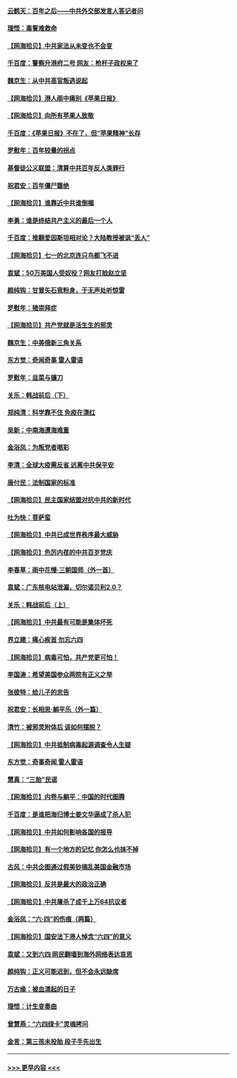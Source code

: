 #### [云鹤天：百年之后——中共外交部发言人答记者问](../pages/nsc993/n13051604.md?t=06281152) 
#### [理悟：毒誓难救命](../pages/nsc993/n13051601.md?t=06281152) 
#### [【网海拾贝】中共家法从未变也不会变](../pages/nsc993/n13050366.md?t=06281152) 
#### [千百度：警察升港府二号 网友：枪杆子政权来了](../pages/nsc993/n13050261.md?t=06281152) 
#### [魏京生：从中共高官叛逃说起](../pages/nsc993/n13048997.md?t=06281152) 
#### [【网海拾贝】港人雨中痛别《苹果日报》](../pages/nsc993/n13048941.md?t=06281152) 
#### [【网海拾贝】向所有苹果人致敬](../pages/nsc993/n13046795.md?t=06281152) 
#### [千百度：《苹果日报》不在了，但“苹果精神”长存](../pages/nsc993/n13046703.md?t=06281152) 
#### [罗慰年：百年较量的拐点](../pages/nsc993/n13046542.md?t=06281152) 
#### [基督徒公义联盟：清算中共百年反人类罪行](../pages/nsc993/n13046499.md?t=06281152) 
#### [祝君安：百年僵尸罄绝](../pages/nsc993/n13045595.md?t=06281152) 
#### [【网海拾贝】谁靠近中共谁倒楣](../pages/nsc993/n13044667.md?t=06281152) 
#### [李勇：谁是终结共产主义的最后一个人](../pages/nsc993/n13044397.md?t=06281152) 
#### [千百度：推翻爱因斯坦相对论？大陆教授被讽“丢人”](../pages/nsc993/n13043908.md?t=06281152) 
#### [【网海拾贝】七一的北京连只鸟都飞不进](../pages/nsc993/n13041377.md?t=06281152) 
#### [袁斌：50万美国人受奴役？网友打脸赵立坚](../pages/nsc993/n13041330.md?t=06281152) 
#### [颜纯钩：甘冒矢石竟粉身，于无声处听惊雷](../pages/nsc993/n13041140.md?t=06281152) 
#### [罗慰年：猪崇拜症](../pages/nsc993/n13041071.md?t=06281152) 
#### [【网海拾贝】共产党就是活生生的邪灵](../pages/nsc993/n13036627.md?t=06281152) 
#### [魏京生：中美俄新三角关系](../pages/nsc993/n13035986.md?t=06281152) 
#### [东方觉：奇闻奇事 雷人雷语](../pages/nsc993/n13035878.md?t=06281152) 
#### [罗慰年：韭菜与镰刀](../pages/nsc993/n13034374.md?t=06281152) 
#### [关乐：韩战前后（下）](../pages/nsc993/n13034113.md?t=06281152) 
#### [郑纯清：科学靠不住 免疫在漂红](../pages/nsc993/n13034093.md?t=06281152) 
#### [吴新：中南海遭海难重](../pages/nsc993/n13034084.md?t=06281152) 
#### [金浴凤：为叛党者喝彩](../pages/nsc993/n13034058.md?t=06281152) 
#### [李清：全球大疫需反省 远离中共保平安](../pages/nsc993/n13033784.md?t=06281152) 
#### [唐付民：法制国家的标准](../pages/nsc993/n13032944.md?t=06281152) 
#### [【网海拾贝】民主国家结盟对抗中共的新时代](../pages/nsc993/n13031717.md?t=06281152) 
#### [吐为快：菩萨蛮](../pages/nsc993/n13030033.md?t=06281152) 
#### [【网海拾贝】中共已成世界秩序最大威胁](../pages/nsc993/n13028138.md?t=06281152) 
#### [【网海拾贝】色厉内荏的中共百岁党庆](../pages/nsc993/n13025582.md?t=06281152) 
#### [李春草：雨中花慢‧三朝国师（外一首）](../pages/nsc993/n13025567.md?t=06281152) 
#### [袁斌：广东核电站泄漏，切尔诺贝利2.0？](../pages/nsc993/n13025475.md?t=06281152) 
#### [关乐：韩战前后（上）](../pages/nsc993/n13025387.md?t=06281152) 
#### [【网海拾贝】中共最有可能是集体坏死](../pages/nsc993/n13023101.md?t=06281152) 
#### [界立建：痛心疾首 勿忘六四](../pages/nsc993/n13022339.md?t=06281152) 
#### [【网海拾贝】病毒可怕，共产党更可怕！](../pages/nsc993/n13020728.md?t=06281152) 
#### [李国涛：希望美国参众两院有正义之举](../pages/nsc993/n13020674.md?t=06281152) 
#### [张彼特：给儿子的忠告](../pages/nsc993/n13018934.md?t=06281152) 
#### [祝君安：长相思‧躺平乐（外一篇）](../pages/nsc993/n13018923.md?t=06281152) 
#### [清竹：被邪灵附体后 该如何摆脱？](../pages/nsc993/n13018877.md?t=06281152) 
#### [【网海拾贝】中共抵制病毒起源调查令人生疑](../pages/nsc993/n13017785.md?t=06281152) 
#### [东方觉：奇事奇闻 雷人雷语](../pages/nsc993/n13017577.md?t=06281152) 
#### [慧真：“三胎”民谣](../pages/nsc993/n13017394.md?t=06281152) 
#### [【网海拾贝】内卷与躺平：中国的时代图腾](../pages/nsc993/n13016128.md?t=06281152) 
#### [千百度：是谁把海归博士姜文华逼成了杀人犯](../pages/nsc993/n13015218.md?t=06281152) 
#### [【网海拾贝】中共如何影响各国的报导](../pages/nsc993/n13012599.md?t=06281152) 
#### [【网海拾贝】有一个地方的记忆 你怎么也抹不掉](../pages/nsc993/n13009802.md?t=06281152) 
#### [古风：中共企图通过假美钞搞乱美国金融市场](../pages/nsc993/n13009626.md?t=06281152) 
#### [【网海拾贝】反共是最大的政治正确](../pages/nsc993/n13007051.md?t=06281152) 
#### [【网海拾贝】中共屠杀了成千上万64抗议者](../pages/nsc993/n13002713.md?t=06281152) 
#### [金浴凤：“六·四”的伤痕（两篇）](../pages/nsc993/n13001719.md?t=06281152) 
#### [【网海拾贝】国安法下港人悼念“六四”的意义](../pages/nsc993/n13001039.md?t=06281152) 
#### [袁斌：又到六四 网民翻墙到海外网络表达哀思](../pages/nsc993/n13000995.md?t=06281152) 
#### [颜纯钩：正义可能迟到，但不会永远缺席](../pages/nsc993/n13000920.md?t=06281152) 
#### [万古缘：被血漂起的日子](../pages/nsc993/n13000914.md?t=06281152) 
#### [理悟：计生变奏曲](../pages/nsc993/n13000414.md?t=06281152) 
#### [曾慧燕：“六四绿卡”灵魂拷问](../pages/nsc993/n13000277.md?t=06281152) 
#### [金言：第三孩未投胎 段子手先出生](../pages/nsc993/n13000215.md?t=06281152) 

----
#### [ >>> 更早内容 <<< ](../indexes/nsc993-earlier.md)
